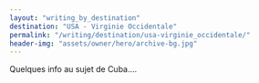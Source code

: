```yaml
---
layout: "writing_by_destination"
destination: "USA - Virginie Occidentale"
permalink: "/writing/destination/usa-virginie_occidentale/"
header-img: "assets/owner/hero/archive-bg.jpg"
---
```


Quelques info au sujet de Cuba....